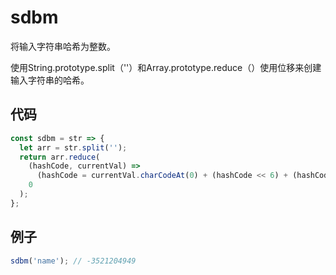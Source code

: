 # sdbm

将输入字符串哈希为整数。

使用String.prototype.split（''）和Array.prototype.reduce（）使用位移来创建输入字符串的哈希。

## 代码

```js
const sdbm = str => {
  let arr = str.split('');
  return arr.reduce(
    (hashCode, currentVal) =>
      (hashCode = currentVal.charCodeAt(0) + (hashCode << 6) + (hashCode << 16) - hashCode),
    0
  );
};
```

## 例子

```js
sdbm('name'); // -3521204949
```
